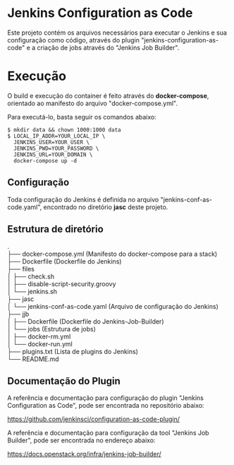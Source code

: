 # Jenkins Configuration as Code

Este projeto contém os arquivos necessários para executar o Jenkins e sua configuração como código, através do plugin "jenkins-configuration-as-code" e a criação de jobs através do "Jenkins Job Builder".


# Execução

O build e execução do container é feito através do **docker-compose**, orientado ao manifesto do arquivo "docker-compose.yml".

Para executá-lo, basta seguir os comandos abaixo:

    $ mkdir data && chown 1000:1000 data
    $ LOCAL_IP_ADDR=YOUR_LOCAL_IP \
      JENKINS_USER=YOUR_USER \
      JENKINS_PWD=YOUR_PASSWORD \
      JENKINS_URL=YOUR_DOMAIN \
      docker-compose up -d

## Configuração

Toda configuração do Jenkins é definida no arquivo "jenkins-conf-as-code.yaml", encontrado no diretório **jasc** deste projeto.

## Estrutura de diretório

.</br>
├── docker-compose.yml (Manifesto do docker-compose para a stack)</br>
├── Dockerfile (Dockerfile do Jenkins)</br>
├── files</br>
│   ├── check.sh</br>
│   ├── disable-script-security.groovy</br>
│   └── jenkins.sh</br>
├── jasc</br>
│   └── jenkins-conf-as-code.yaml (Arquivo de configuração do Jenkins)</br>
├── jjb</br>
│   ├── Dockerfile (Dockerfile do Jenkins-Job-Builder)</br>
│   └── jobs (Estrutura de jobs)</br>
│       ├── docker-rm.yml</br>
│       └── docker-run.yml</br>
├── plugins.txt (Lista de plugins do Jenkins)</br>
└── README.md</br>


## Documentação do Plugin

A referência e documentação para configuração do plugin "Jenkins Configuration as Code", pode ser encontrada no repositório abaixo:

https://github.com/jenkinsci/configuration-as-code-plugin/

A referência e documentação para configuração da tool "Jenkins Job Builder", pode ser encontrada no endereço abaixo:

https://docs.openstack.org/infra/jenkins-job-builder/
```

